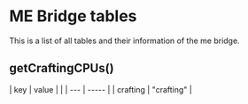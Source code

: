 # ME Bridge tables

This is a list of all tables and their information of the me bridge.

## getCraftingCPUs()
| key | value |                                         |
| --- | ----- |
| crafting   | "crafting"    |
